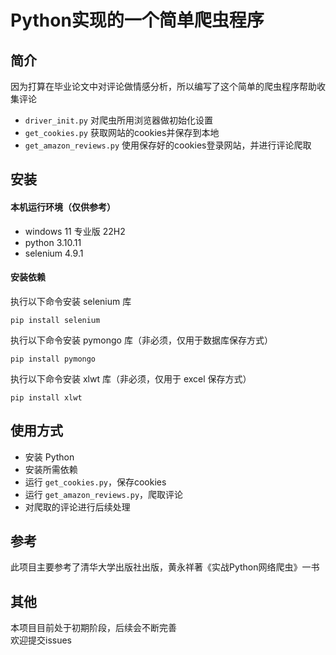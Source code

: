 # Python实现的一个简单爬虫程序
## 简介
因为打算在毕业论文中对评论做情感分析，所以编写了这个简单的爬虫程序帮助收集评论
- `driver_init.py` 对爬虫所用浏览器做初始化设置
- `get_cookies.py` 获取网站的cookies并保存到本地
- `get_amazon_reviews.py` 使用保存好的cookies登录网站，并进行评论爬取
## 安装 

#### 本机运行环境（仅供参考）
- windows 11 专业版 22H2
- python 3.10.11
- selenium 4.9.1

#### 安装依赖
执行以下命令安装 selenium 库
```
pip install selenium
```
执行以下命令安装 pymongo 库（非必须，仅用于数据库保存方式）
```
pip install pymongo
```
执行以下命令安装 xlwt 库（非必须，仅用于 excel 保存方式）
```
pip install xlwt
```

## 使用方式
- 安装 Python
- 安装所需依赖
- 运行 `get_cookies.py`，保存cookies
- 运行 `get_amazon_reviews.py`，爬取评论
- 对爬取的评论进行后续处理

## 参考
此项目主要参考了清华大学出版社出版，黄永祥著《实战Python网络爬虫》一书

## 其他
本项目目前处于初期阶段，后续会不断完善\
欢迎提交issues

